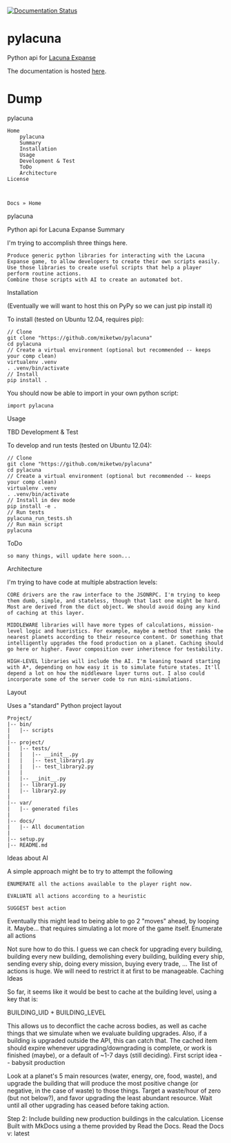 [![Documentation Status](https://readthedocs.org/projects/pylacuna/badge/?version=latest)](https://readthedocs.org/projects/pylacuna/?badge=latest)
# pylacuna
Python api for [Lacuna Expanse](http://lacunaexpanse.com/)

The documentation is hosted [here](http://pylacuna.readthedocs.org/en/latest/).

# Dump

pylacuna

    Home
        pylacuna
        Summary
        Installation
        Usage
        Development & Test
        ToDo
        Architecture
    License

 

    Docs » Home

pylacuna

Python api for Lacuna Expanse
Summary

I'm trying to accomplish three things here.

    Produce generic python libraries for interacting with the Lacuna Expanse game, to allow developers to create their own scripts easily.
    Use those libraries to create useful scripts that help a player perform routine actions.
    Combine those scripts with AI to create an automated bot.

Installation

(Eventually we will want to host this on PyPy so we can just pip install it)

To install (tested on Ubuntu 12.04, requires pip):
```
// Clone
git clone "https://github.com/miketwo/pylacuna"
cd pylacuna
// Create a virtual environment (optional but recommended -- keeps your comp clean)
virtualenv .venv
. .venv/bin/activate
// Install
pip install .
```
You should now be able to import in your own python script:
```
import pylacuna
```
Usage

TBD
Development & Test

To develop and run tests (tested on Ubuntu 12.04):
```
// Clone
git clone "https://github.com/miketwo/pylacuna"
cd pylacuna
// Create a virtual environment (optional but recommended -- keeps your comp clean)
virtualenv .venv
. .venv/bin/activate
// Install in dev mode
pip install -e .
// Run tests
pylacuna_run_tests.sh
// Run main script
pylacuna
```
ToDo

    so many things, will update here soon...

Architecture

I'm trying to have code at multiple abstraction levels:

    CORE drivers are the raw interface to the JSONRPC. I'm trying to keep them dumb, simple, and stateless, though that last one might be hard. Most are derived from the dict object. We should avoid doing any kind of caching at this layer.

    MIDDLEWARE libraries will have more types of calculations, mission-level logic and hueristics. For example, maybe a method that ranks the nearest planets according to their resource content. Or something that intelligently upgrades the food production on a planet. Caching should go here or higher. Favor composition over inheritence for testability.

    HIGH-LEVEL libraries will include the AI. I'm leaning toward starting with A*, depending on how easy it is to simulate future states. It'll depend a lot on how the middleware layer turns out. I also could incorporate some of the server code to run mini-simulations.

Layout

Uses a "standard" Python project layout
```
Project/
|-- bin/
|   |-- scripts
|
|-- project/
|   |-- tests/
|   |   |-- __init__.py
|   |   |-- test_library1.py
|   |   |-- test_library2.py
|   |
|   |-- __init__.py
|   |-- library1.py
|   |-- library2.py
|
|-- var/
|   |-- generated files
|
|-- docs/
|   |-- All documentation
|
|-- setup.py
|-- README.md
```
Ideas about AI

A simple approach might be to try to attempt the following

    ENUMERATE all the actions available to the player right now.

    EVALUATE all actions according to a heuristic

    SUGGEST best action

Eventually this might lead to being able to go 2 "moves" ahead, by looping it. Maybe... that requires simulating a lot more of the game itself.
Enumerate all actions

Not sure how to do this. I guess we can check for upgrading every building, building every new building, demolishing every building, building every ship, sending every ship, doing every mission, buying every trade, ... The list of actions is huge. We will need to restrict it at first to be manageable.
Caching Ideas

So far, it seems like it would be best to cache at the building level, using a key that is:

BUILDING_UID + BUILDING_LEVEL

This allows us to deconflict the cache across bodies, as well as cache things that we simulate when we evaluate building upgrades. Also, if a building is upgraded outside the API, this can catch that. The cached item should expire whenever upgrading/downgrading is complete, or work is finished (maybe), or a default of ~1-7 days (still deciding).
First script idea -- babysit production

Look at a planet's 5 main resources (water, energy, ore, food, waste), and upgrade the building that will produce the most positive change (or negative, in the case of waste) to those things. Target a waste/hour of zero (but not below?), and favor upgrading the least abundant resource. Wait until all other upgrading has ceased before taking action.

Step 2: Include building new production buildings in the calculation.
License
Built with MkDocs using a theme provided by Read the Docs.
Read the Docs
  v: latest
